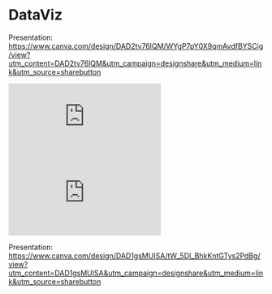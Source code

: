 # DataViz
Presentation: https://www.canva.com/design/DAD2tv76lQM/WYgP7pY0X9qmAvdfBYSCig/view?utm_content=DAD2tv76lQM&utm_campaign=designshare&utm_medium=link&utm_source=sharebutton

![alt text](https://www.casimages.com/i/200428102831106196.png.html)
![alt text](https://www.casimages.com/i/200428102814783074.png.html)

Presentation: https://www.canva.com/design/DAD1gsMUISA/tW_5DI_BhkKntGTys2PdBg/view?utm_content=DAD1gsMUISA&utm_campaign=designshare&utm_medium=link&utm_source=sharebutton
